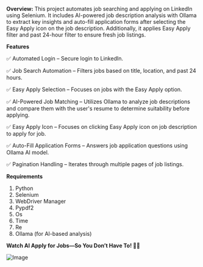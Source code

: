 **Overview:**
This project automates job searching and applying on LinkedIn using Selenium. It includes AI-powered job description analysis with Ollama to extract key insights and auto-fill application forms after selecting the Easy Apply icon on the job description. Additionally, it applies Easy Apply filter and past 24-hour filter to ensure fresh job listings.

**Features**

✅ Automated Login – Secure login to LinkedIn.

✅ Job Search Automation – Filters jobs based on title, location, and past 24 hours.

✅ Easy Apply Selection – Focuses on jobs with the Easy Apply option.

✅ AI-Powered Job Matching – Utilizes Ollama to analyze job descriptions and compare them with the user's resume to determine suitability before applying.

✅ Easy Apply Icon – Focuses on clicking Easy Apply icon on job description to apply for job.

✅ Auto-Fill Application Forms – Answers job application questions using Ollama AI model.

✅ Pagination Handling – Iterates through multiple pages of job listings.

**Requirements**

1.  Python
2.  Selenium
3.  WebDriver Manager
4.  Pypdf2
5.  Os
6.  Time
7.  Re
8.  Ollama (for AI-based analysis)

**Watch AI Apply for Jobs—So You Don’t Have To! 🤖💼**

![Image](https://github.com/user-attachments/assets/4fc8908d-839e-4c8c-8af6-bd86144608fc)
